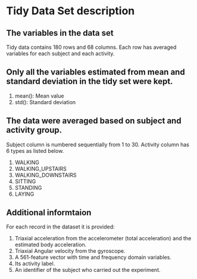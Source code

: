 # Tidy Data Set description

## The variables in the data set
Tidy data contains 180 rows and 68 columns. Each row has averaged variables for each subject and each activity.

## Only all the variables estimated from mean and standard deviation in the tidy set were kept.
  1) mean(): Mean value
  2) std(): Standard deviation
  
## The data were averaged based on subject and activity group.
Subject column is numbered sequentially from 1 to 30. Activity column has 6 types as listed below.

   1) WALKING
   2) WALKING_UPSTAIRS
   3) WALKING_DOWNSTAIRS
   4) SITTING
   5) STANDING
   6) LAYING

## Additional informtaion

For each record in the dataset it is provided:
  1) Triaxial acceleration from the accelerometer (total acceleration) and the estimated body acceleration.
  2) Triaxial Angular velocity from the gyroscope.
  3) A 561-feature vector with time and frequency domain variables.
  4) Its activity label.
  5) An identifier of the subject who carried out the experiment.


    

